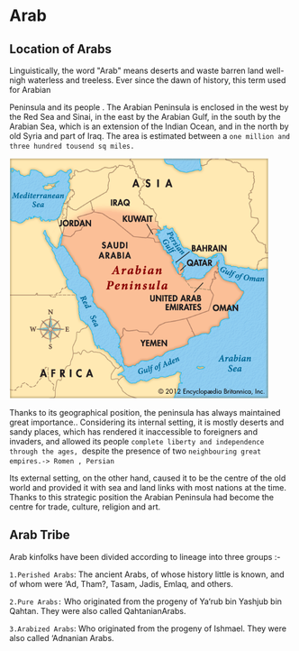 # Arab
## Location of Arabs 
Linguistically, the word "Arab" means deserts and waste barren land well-nigh waterless and treeless. Ever since the dawn of history, this term used for Arabian 

Peninsula and its people .
The Arabian Peninsula is enclosed in the west by the Red Sea and Sinai, in the east by the Arabian Gulf, in the south by the Arabian Sea, which is an extension of the Indian Ocean, and in the north by old Syria and part of Iraq. The area is estimated between a `one million and three hundred tousend sq miles.`


![alt text](image-4.png)

Thanks to its geographical position, the peninsula has always maintained great importance.. Considering its internal setting, it is mostly deserts and sandy places, which has rendered it inaccessible to foreigners and invaders, and allowed its people `complete liberty and independence through the ages, `despite the presence of two `neighbouring great empires.-> Romen , Persian `


Its external setting, on the other hand, caused it to be the centre of the old world and provided it with sea and land links with most nations at the time. Thanks to this strategic position the Arabian Peninsula had become the centre for trade, culture, religion and art.

## Arab Tribe 
Arab kinfolks have been divided according to lineage into three groups :-


`1.Perished Arabs`: The ancient Arabs, of whose history little is known, and of whom were ‘Ad, Tham?, Tasam, Jadis, Emlaq, and others.

`2.Pure Arabs:` Who originated from the progeny of Ya‘rub bin Yashjub bin Qahtan. They were also called QahtanianArabs.

`3.Arabized Arabs`: Who originated from the progeny of Ishmael. They were also called ‘Adnanian Arabs.
